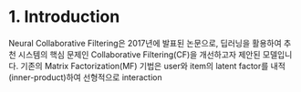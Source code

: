 # 1. Introduction
Neural Collaborative Filtering은 2017년에 발표된 논문으로, 딥러닝을 활용하여 추천 시스템의 핵심 문제인 Collaborative Filtering(CF)을 개선하고자 제안된 모델입니다.
기존의 Matrix Factorization(MF) 기법은 user와 item의 latent factor를 내적(inner-product)하여 선형적으로 interaction
